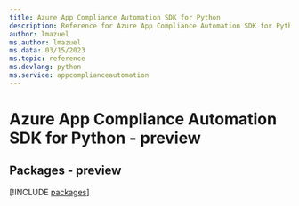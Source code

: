 ```yaml
---
title: Azure App Compliance Automation SDK for Python
description: Reference for Azure App Compliance Automation SDK for Python
author: lmazuel
ms.author: lmazuel
ms.data: 03/15/2023
ms.topic: reference
ms.devlang: python
ms.service: appcomplianceautomation
---
```

# Azure App Compliance Automation SDK for Python - preview
## Packages - preview
[!INCLUDE [packages](app-compliance-automation-index.md)]